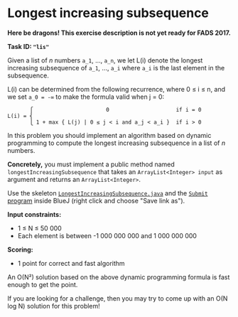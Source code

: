 Longest increasing subsequence
==============================

**Here be dragons! This exercise description is not yet ready for FADS 2017.**

**Task ID: `"lis"`**

Given a list of *n* numbers `a_1`, ..., `a_n`,
we let L(i) denote the longest increasing subsequence of `a_1`, ..., `a_i`
where `a_i` is the last element in the subsequence.

L(i) can be determined from the following recurrence, where 0 ≤ i ≤ n,
and we set `a_0 = -∞` to make the formula valid when j = 0:

```
       ⎧                       0                     if i = 0
L(i) = ⎨
       ⎩ 1 + max { L(j) | 0 ≤ j < i and a_j < a_i }  if i > 0
```

In this problem you should implement an algorithm based on dynamic programming
to compute the longest increasing subsequence in a list of *n* numbers.

**Concretely,** you must implement a public method named
`longestIncreasingSubsequence` that takes an `ArrayList<Integer> input` as argument
and returns an `ArrayList<Integer>`.

Use the skeleton
<a href="https://github.com/Mortal/csaudk-submitj/raw/master/tasks/lis/LongestIncreasingSubsequence.java">
`LongestIncreasingSubsequence.java`</a>
and the
<a href="https://github.com/Mortal/csaudk-submitj/raw/master/Submit.java">
`Submit` program</a>
inside BlueJ (right click and choose "Save link as").

**Input constraints:**

  * 1 ≤ N ≤ 50 000
  * Each element is between -1 000 000 000 and 1 000 000 000

**Scoring:**

  * 1 point for correct and fast algorithm

An O(N²) solution based on the above dynamic programming formula is fast enough to get the point.

If you are looking for a challenge, then you may try to come up with an
O(N log N) solution for this problem!
